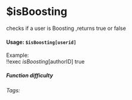 # $isBoosting
checks if a user is Boosting ,returns true or false 

#### Usage: `$isBoosting[userid]`
Example:
<br/>
<discord-messages>
	<discord-message :bot="false" role-color="#ffcc9a" author="Member">
		!!exec $isBoosting[$authorID]
	</discord-message>
	<discord-message :bot="true" role-color="#0099ff" author="Custom Command" avatar="https://media.discordapp.net/avatars/725721249652670555/781224f90c3b841ba5b40678e032f74a.webp">
		true
	</discord-message>
</discord-messages>

##### Function difficulty <Badge type="tip" text="Easy" vertical="middle" /> 
###### Tags:
<Badge type="tip" text="is" vertical="middle" /> 
<Badge type="tip" text="Boosting" vertical="middle" /> 